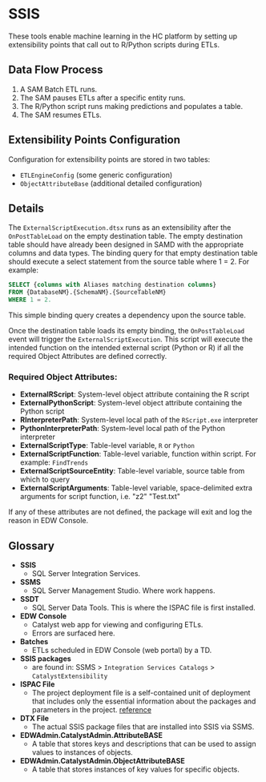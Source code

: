 # SSIS

These tools enable machine learning in the HC platform by setting up extensibility points that call out to R/Python scripts during ETLs.

## Data Flow Process

1. A SAM Batch ETL runs.
2. The SAM pauses ETLs after a specific entity runs.
3. The R/Python script runs making predictions and populates a table.
4. The SAM resumes ETLs.

## Extensibility Points Configuration

Configuration for extensibility points are stored in two tables:

- `ETLEngineConfig` (some generic configuration)
- `ObjectAttributeBase` (additional detailed configuration)

## Details

The `ExternalScriptExecution.dtsx` runs as an extensibility after the `OnPostTableLoad` on the empty destination table. The empty destination table should have already been designed in SAMD with the appropriate columns and data types. The binding query for that empty destination table should execute a select statement from the source table where 1 = 2. For example:

```sql
SELECT {columns with Aliases matching destination columns}
FROM {DatabaseNM}.{SchemaNM}.{SourceTableNM}
WHERE 1 = 2.
```

This simple binding query creates a dependency upon the source table.

Once the destination table loads its empty binding, the `OnPostTableLoad` event will trigger the `ExternalScriptExecution`. This script will execute the intended function on the intended external script (Python or R) if all the required Object Attributes are defined correctly.

### Required Object Attributes:

- **ExternalRScript**: System-level object attribute containing the R script
- **ExternalPythonScript**: System-level object attribute containing the Python script
- **RInterpreterPath**: System-level local path of the `RScript.exe` interpreter
- **PythonInterpreterPath**: System-level local path of the Python interpreter
- **ExternalScriptType**: Table-level variable, `R` or `Python`
- **ExternalScriptFunction**: Table-level variable, function within script. For example: `FindTrends`
- **ExternalScriptSourceEntity**: Table-level variable, source table from which to query
- **ExternalScriptArguments**: Table-level variable, space-delimited extra arguments for script function, i.e. "z2" "Test.txt"

If any of these attributes are not defined, the package will exit and log the reason in EDW Console.

## Glossary

- **SSIS**
    + SQL Server Integration Services.
- **SSMS**
    + SQL Server Management Studio. Where work happens.
- **SSDT**
    + SQL Server Data Tools. This is where the ISPAC file is first installed.
- **EDW Console**
    + Catalyst web app for viewing and configuring ETLs.
    + Errors are surfaced here.
- **Batches**
    + ETLs scheduled in EDW Console (web portal) by a TD.
- **SSIS packages**
    + are found in: SSMS > `Integration Services Catalogs` > `CatalystExtensibility`
- **ISPAC File**
    + The project deployment file is a self-contained unit of deployment that includes only the essential information about the packages and parameters in the project. [reference](https://docs.microsoft.com/en-us/sql/integration-services/packages/deploy-integration-services-ssis-projects-and-packages)
- **DTX File**
    + The actual SSIS package files that are installed into SSIS via SSMS.
- **EDWAdmin.CatalystAdmin.AttributeBASE**
    + A table that stores keys and descriptions that can be used to assign values to instances of objects.
- **EDWAdmin.CatalystAdmin.ObjectAttributeBASE**
    + A table that stores instances of key values for specific objects.